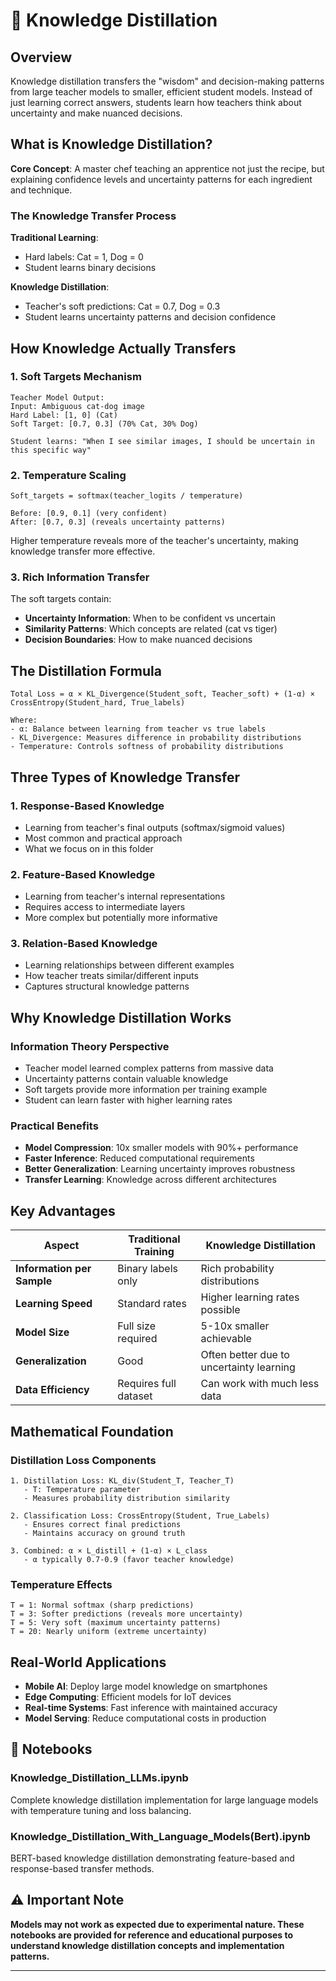 # 🧠 Knowledge Distillation

## Overview

Knowledge distillation transfers the "wisdom" and decision-making patterns from large teacher models to smaller, efficient student models. Instead of just learning correct answers, students learn how teachers think about uncertainty and make nuanced decisions.

## What is Knowledge Distillation?

**Core Concept**: A master chef teaching an apprentice not just the recipe, but explaining confidence levels and uncertainty patterns for each ingredient and technique.

### The Knowledge Transfer Process

**Traditional Learning**: 
- Hard labels: Cat = 1, Dog = 0
- Student learns binary decisions

**Knowledge Distillation**:
- Teacher's soft predictions: Cat = 0.7, Dog = 0.3  
- Student learns uncertainty patterns and decision confidence

## How Knowledge Actually Transfers

### 1. Soft Targets Mechanism
```
Teacher Model Output:
Input: Ambiguous cat-dog image
Hard Label: [1, 0] (Cat)
Soft Target: [0.7, 0.3] (70% Cat, 30% Dog)

Student learns: "When I see similar images, I should be uncertain in this specific way"
```

### 2. Temperature Scaling
```
Soft_targets = softmax(teacher_logits / temperature)

Before: [0.9, 0.1] (very confident)
After: [0.7, 0.3] (reveals uncertainty patterns)
```

Higher temperature reveals more of the teacher's uncertainty, making knowledge transfer more effective.

### 3. Rich Information Transfer
The soft targets contain:
- **Uncertainty Information**: When to be confident vs uncertain
- **Similarity Patterns**: Which concepts are related (cat vs tiger)
- **Decision Boundaries**: How to make nuanced decisions

## The Distillation Formula

```
Total Loss = α × KL_Divergence(Student_soft, Teacher_soft) + (1-α) × CrossEntropy(Student_hard, True_labels)

Where:
- α: Balance between learning from teacher vs true labels
- KL_Divergence: Measures difference in probability distributions
- Temperature: Controls softness of probability distributions
```

## Three Types of Knowledge Transfer

### 1. Response-Based Knowledge
- Learning from teacher's final outputs (softmax/sigmoid values)
- Most common and practical approach
- What we focus on in this folder

### 2. Feature-Based Knowledge  
- Learning from teacher's internal representations
- Requires access to intermediate layers
- More complex but potentially more informative

### 3. Relation-Based Knowledge
- Learning relationships between different examples
- How teacher treats similar/different inputs
- Captures structural knowledge patterns

## Why Knowledge Distillation Works

### Information Theory Perspective
- Teacher model learned complex patterns from massive data
- Uncertainty patterns contain valuable knowledge
- Soft targets provide more information per training example
- Student can learn faster with higher learning rates

### Practical Benefits
- **Model Compression**: 10x smaller models with 90%+ performance
- **Faster Inference**: Reduced computational requirements  
- **Better Generalization**: Learning uncertainty improves robustness
- **Transfer Learning**: Knowledge across different architectures

## Key Advantages

| Aspect | Traditional Training | Knowledge Distillation |
|--------|---------------------|----------------------|
| **Information per Sample** | Binary labels only | Rich probability distributions |
| **Learning Speed** | Standard rates | Higher learning rates possible |
| **Model Size** | Full size required | 5-10x smaller achievable |
| **Generalization** | Good | Often better due to uncertainty learning |
| **Data Efficiency** | Requires full dataset | Can work with much less data |

## Mathematical Foundation

### Distillation Loss Components
```
1. Distillation Loss: KL_div(Student_T, Teacher_T)
   - T: Temperature parameter
   - Measures probability distribution similarity

2. Classification Loss: CrossEntropy(Student, True_Labels)
   - Ensures correct final predictions
   - Maintains accuracy on ground truth

3. Combined: α × L_distill + (1-α) × L_class
   - α typically 0.7-0.9 (favor teacher knowledge)
```

### Temperature Effects
```
T = 1: Normal softmax (sharp predictions)
T = 3: Softer predictions (reveals more uncertainty)
T = 5: Very soft (maximum uncertainty patterns)
T = 20: Nearly uniform (extreme uncertainty)
```

## Real-World Applications

- **Mobile AI**: Deploy large model knowledge on smartphones
- **Edge Computing**: Efficient models for IoT devices  
- **Real-time Systems**: Fast inference with maintained accuracy
- **Model Serving**: Reduce computational costs in production

## 📁 Notebooks

### Knowledge_Distillation_LLMs.ipynb
Complete knowledge distillation implementation for large language models with temperature tuning and loss balancing.

### Knowledge_Distillation_With_Language_Models(Bert).ipynb  
BERT-based knowledge distillation demonstrating feature-based and response-based transfer methods.

## ⚠️ Important Note

**Models may not work as expected due to experimental nature. These notebooks are provided for reference and educational purposes to understand knowledge distillation concepts and implementation patterns.**

---
